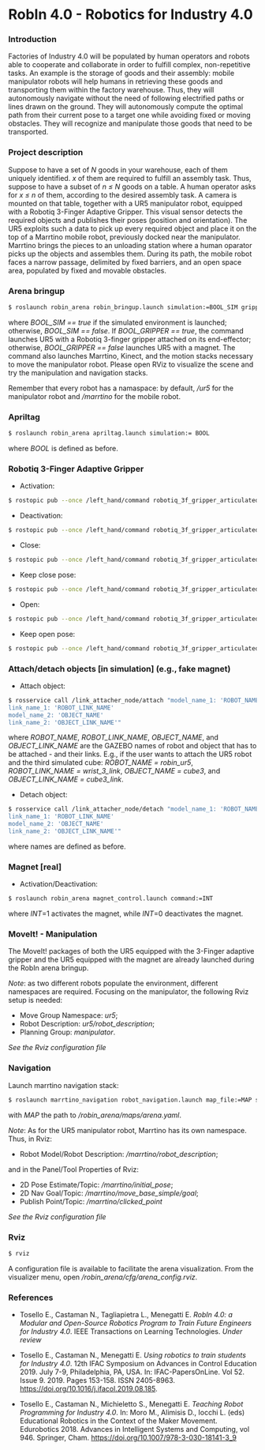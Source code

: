 
# RobIn 4.0 - Robotics for Industry 4.0

### Introduction

Factories of Industry 4.0 will be populated by human operators and robots able to cooperate and collaborate in order to fulfill complex, non-repetitive tasks. An example is the storage of goods and their assembly: mobile manipulator robots will help humans in retrieving these goods and transporting them within the factory warehouse. Thus, they will autonomously navigate without the need of following electrified paths or lines drawn on the ground. They will autonomously compute the optimal path from their current pose to a target one while avoiding fixed or moving obstacles. They will recognize and manipulate those goods that need to be transported.

### Project description 

Suppose to have a set of *N* goods in your warehouse, each of them uniquely identified. *x* of them are required to fulfill an assembly task. Thus, suppose to have a subset of *n ≤ N* goods on a table. A human operator asks for *x ≤ n* of them, according to the desired assembly task. A camera is mounted on that table, together with a UR5 manipulator robot, equipped with a Robotiq 3-Finger Adaptive Gripper. This visual sensor detects the required objects and publishes their poses (position and orientation). The UR5 exploits such a data to pick up every required object and place it on the top of a Marrtino mobile robot, previously docked near the manipulator. Marrtino brings the pieces to an unloading station where a human oparator picks up the objects and assembles them. During its path, the mobile robot faces a narrow passage, delimited by fixed barriers, and an open space area, populated by fixed and movable obstacles.  


### Arena bringup

```sh
$ roslaunch robin_arena robin_bringup.launch simulation:=BOOL_SIM gripper_enable:=BOOL_GRIPPER
```
where *BOOL_SIM == true* if the simulated environment is launched; otherwise, *BOOL_SIM == false*. 
If *BOOL_GRIPPER == true*, the command launches UR5 with a Robotiq 3-finger gripper attached on its end-effector; otherwise, *BOOL_GRIPPER == false* launches UR5 with a magnet. The command also launches Marrtino, Kinect, and the motion stacks necessary to move the manipulator robot. Please open RViz to visualize the scene and try the manipulation and navigation stacks. 

Remember that every robot has a namaspace: by default, */ur5* for the manipulator robot and */marrtino* for the mobile robot.

### Apriltag


```sh
$ roslaunch robin_arena apriltag.launch simulation:= BOOL
```
where *BOOL* is defined as before.

### Robotiq 3-Finger Adaptive Gripper


- Activation:

```sh
$ rostopic pub --once /left_hand/command robotiq_3f_gripper_articulated_msgs/Robotiq3FGripperRobotOutput "{rACT: 1, rMOD: 0, rGTO: 0, rATR: 0, rGLV: 0, rICF: 0, rICS: 0, rPRA: 0, rSPA: 0, rFRA: 0, rPRB: 0, rSPB: 0, rFRB: 0, rPRC: 0, rSPC: 0, rFRC: 0, rPRS: 0, rSPS: 0, rFRS: 0}"
```

- Deactivation:

```sh
$ rostopic pub --once /left_hand/command robotiq_3f_gripper_articulated_msgs/Robotiq3FGripperRobotOutput "{rACT: 0, rMOD: 0, rGTO: 0, rATR: 0, rGLV: 0, rICF: 0, rICS: 0, rPRA: 0, rSPA: 0, rFRA: 0, rPRB: 0, rSPB: 0, rFRB: 0, rPRC: 0, rSPC: 0, rFRC: 0, rPRS: 0, rSPS: 0, rFRS: 0}"
```

- Close:

```sh
$ rostopic pub --once /left_hand/command robotiq_3f_gripper_articulated_msgs/Robotiq3FGripperRobotOutput "{rACT: 1, rMOD: 0, rGTO: 1, rATR: 0, rGLV: 0, rICF: 0, rICS: 0, rPRA: 250, rSPA: 200, rFRA: 200, rPRB: 0, rSPB: 0, rFRB: 0, rPRC: 0, rSPC: 0, rFRC: 0, rPRS: 0, rSPS: 0, rFRS: 0}"
```

- Keep close pose:

```sh
$ rostopic pub --once /left_hand/command robotiq_3f_gripper_articulated_msgs/Robotiq3FGripperRobotOutput "{rACT: 1, rMOD: 0, rGTO: 0, rATR: 0, rGLV: 0, rICF: 0, rICS: 0, rPRA: 0, rSPA: 0, rFRA: 0, rPRB: 0, rSPB: 0, rFRB: 0, rPRC: 0, rSPC: 0, rFRC: 0, rPRS: 0, rSPS: 0, rFRS: 0}"
```
 
- Open:

```sh
$ rostopic pub --once /left_hand/command robotiq_3f_gripper_articulated_msgs/Robotiq3FGripperRobotOutput "{rACT: 1, rMOD: 0, rGTO: 1, rATR: 0, rGLV: 0, rICF: 0, rICS: 0, rPRA: 0, rSPA: 200, rFRA: 0, rPRB: 0, rSPB: 0, rFRB: 0, rPRC: 0, rSPC: 0, rFRC: 0, rPRS: 0, rSPS: 0, rFRS: 0}"
```

- Keep open pose:

```sh
$ rostopic pub --once /left_hand/command robotiq_3f_gripper_articulated_msgs/Robotiq3FGripperRobotOutput "{rACT: 1, rMOD: 0, rGTO: 0, rATR: 0, rGLV: 0, rICF: 0, rICS: 0, rPRA: 250, rSPA: 0, rFRA: 200, rPRB: 0, rSPB: 0, rFRB: 0, rPRC: 0, rSPC: 0, rFRC: 0, rPRS: 0, rSPS: 0, rFRS: 0}"
```
### Attach/detach objects [in simulation] (e.g., fake magnet)

- Attach object:

```sh
$ rosservice call /link_attacher_node/attach "model_name_1: 'ROBOT_NAME'
link_name_1: 'ROBOT_LINK_NAME'
model_name_2: 'OBJECT_NAME'
link_name_2: 'OBJECT_LINK_NAME'"
```

where *ROBOT_NAME*, *ROBOT_LINK_NAME*, *OBJECT_NAME*, and *OBJECT_LINK_NAME* are the GAZEBO names of robot and object that has to be attached - and their links. E.g., if the user wants to attach the UR5 robot and the third simulated cube: *ROBOT_NAME = robin_ur5*, *ROBOT_LINK_NAME = wrist_3_link*, *OBJECT_NAME = cube3*, and *OBJECT_LINK_NAME = cube3_link*. 

- Detach object:

```sh
$ rosservice call /link_attacher_node/detach "model_name_1: 'ROBOT_NAME'
link_name_1: 'ROBOT_LINK_NAME'
model_name_2: 'OBJECT_NAME'
link_name_2: 'OBJECT_LINK_NAME'"
```
where names are defined as before.

### Magnet [real]

- Activation/Deactivation:

```sh
$ roslaunch robin_arena magnet_control.launch command:=INT
```

where *INT*=1 activates the magnet, while *INT*=0 deactivates the magnet.

### MoveIt! - Manipulation

The MoveIt! packages of both the UR5 equipped with the 3-Finger adaptive gripper and the UR5 equipped with the magnet are already launched during the RobIn arena bringup. 

*Note*: as two different robots populate the environment, different namespaces are required. Focusing on the manipulator, the following Rviz setup is needed: 
- Move Group Namespace: *ur5*;
- Robot Description: *ur5/robot_description*;
- Planning Group: *manipulator*.

*See the Rviz configuration file*

### Navigation

Launch marrtino navigation stack:

```sh
$ roslaunch marrtino_navigation robot_navigation.launch map_file:=MAP scan_topic:=/marrtino/scan
```
with *MAP* the path to */robin_arena/maps/arena.yaml*.

*Note*: As for the UR5 manipulator robot, Marrtino has its own namespace. Thus, in Rviz:
- Robot Model/Robot Description: */marrtino/robot_description*;

and in the Panel/Tool Properties of Rviz:
- 2D Pose Estimate/Topic: */marrtino/initial_pose*;
- 2D Nav Goal/Topic: */marrtino/move_base_simple/goal*;
- Publish Point/Topic: */marrtino/clicked_point*

*See the Rviz configuration file*



### Rviz

```sh
$ rviz
```

A configuration file is available to facilitate the arena visualization. From the visualizer menu, open */robin_arena/cfg/arena_config.rviz*.

### References

- Tosello E., Castaman N., Tagliapietra L., Menegatti E. *RobIn 4.0: a Modular and Open-Source Robotics Program to Train Future Engineers for Industry 4.0*.  IEEE Transactions on Learning Technologies. *Under review*

- Tosello E., Castaman N., Menegatti E. *Using robotics to train students for Industry 4.0*. 12th IFAC Symposium on Advances in Control Education 2019. July 7-9, Philadelphia, PA, USA. In: IFAC-PapersOnLine. Vol 52. Issue 9. 2019. Pages 153-158. ISSN 2405-8963. https://doi.org/10.1016/j.ifacol.2019.08.185.

- Tosello E., Castaman N., Michieletto S., Menegatti E. *Teaching Robot Programming for Industry 4.0*. In: Moro M., Alimisis D., Iocchi L. (eds) Educational Robotics in the Context of the Maker Movement. Edurobotics 2018. Advances in Intelligent Systems and Computing, vol 946. Springer, Cham. https://doi.org/10.1007/978-3-030-18141-3_9


